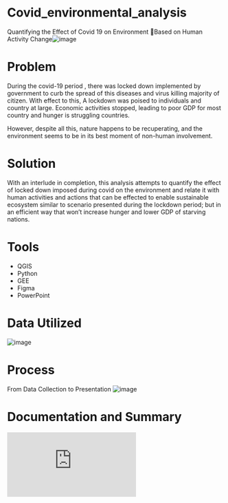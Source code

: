 # Covid_environmental_analysis

Quantifying the Effect of Covid 19 on Environment Based on Human Activity Change![image](https://user-images.githubusercontent.com/26904085/166342582-c472d3cc-2895-47ea-8a69-899d6cc15d48.png)

# Problem
During the covid-19 period , there was locked down
implemented  by government to curb the spread of this
diseases and virus killing majority of citizen. With effect to this,
A lockdown was poised to individuals and country at large.
Economic activities stopped, leading to poor GDP for most
country and hunger is struggling countries. 

However, despite all this, nature happens to be recuperating,
and the environment seems to be in its best moment of 
non-human involvement. 

# Solution

With an interlude in completion, this analysis attempts to
quantify the effect of locked down imposed during covid on
the environment and relate it with human activities and
actions that can be effected to enable sustainable ecosystem 
similar to scenario presented during the lockdown period; but
in an efficient way that won’t increase hunger and lower GDP of
starving nations.

# Tools
* QGIS
* Python
* GEE
* Figma
* PowerPoint

# Data Utilized

![image](https://user-images.githubusercontent.com/26904085/166342917-94b5619c-31c6-43ee-af61-dd40742ce615.png)

# Process
From Data Collection to Presentation
![image](https://user-images.githubusercontent.com/26904085/166342951-3e9f3090-4cb9-4722-ba77-1b96e7743149.png)

# Documentation and Summary

![Document](https://github.com/warrienelly/covid_environmental_analysis/blob/main/Environmental%20Analysis%20-%20Document.pdf)
